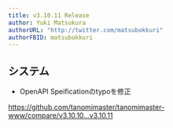 ```yaml
---
title: v3.10.11 Release
author: Yuki Matsukura
authorURL: "http://twitter.com/matsubokkuri"
authorFBID: matsubokkuri
---
```


## システム

- OpenAPI Speificationのtypoを修正

https://github.com/tanomimaster/tanomimaster-www/compare/v3.10.10...v3.10.11

